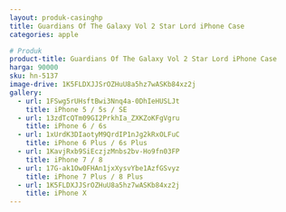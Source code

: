 ```yaml
---
layout: produk-casinghp
title: Guardians Of The Galaxy Vol 2 Star Lord iPhone Case
categories: apple

# Produk
product-title: Guardians Of The Galaxy Vol 2 Star Lord iPhone Case
harga: 90000
sku: hn-5137
image-drive: 1K5FLDXJJSrOZHuU8a5hz7wASKb84xz2j
gallery:
  - url: 1FSwg5rUHsftBwi3Nnq4a-0DhIeHUSLJt
    title: iPhone 5 / 5s / SE
  - url: 13zdTcQTm09GI2PrkhIa_ZXKZoKFgVgru
    title: iPhone 6 / 6s
  - url: 1xUrdK3DIaotyM9QrdIP1nJg2kRxOLFuC
    title: iPhone 6 Plus / 6s Plus
  - url: 1KavjRxb9SiEczjzMnbs2bv-Ho9fn03FP
    title: iPhone 7 / 8
  - url: 17G-ak1Ow0FHAn1jxXysvYbe1AzfGSvyz
    title: iPhone 7 Plus / 8 Plus
  - url: 1K5FLDXJJSrOZHuU8a5hz7wASKb84xz2j
    title: iPhone X
---
```

